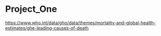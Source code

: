 # Project_One
https://www.who.int/data/gho/data/themes/mortality-and-global-health-estimates/ghe-leading-causes-of-death

